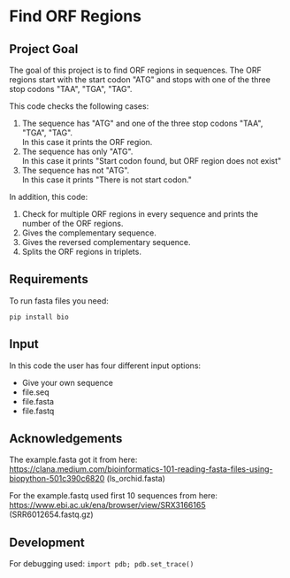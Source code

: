 # Find ORF Regions 

## Project Goal

The goal of this project is to find ORF regions in sequences. The ORF regions start with the start codon "ATG" and stops with one of the three stop codons "TAA", "TGA", "TAG". 

This code checks the following cases:
1. The sequence has "ATG" and one of the three stop codons "TAA", "TGA", "TAG".\
In this case it prints the ORF region.
2. The sequence has only "ATG".\
In this case it prints "Start codon found, but ORF region does not exist"
3. The sequence has not "ATG".\
In this case it prints "There is not start codon."

In addition, this code:
1. Check for multiple ORF regions in every sequence and prints the number of the ORF regions. 
2. Gives the complementary sequence.
3. Gives the reversed complementary sequence. 
4. Splits the ORF regions in triplets. 


## Requirements

To run fasta files you need:
```
pip install bio 
```

## Input

In this code the user has four different input options:

* Give your own sequence
* file.seq
* file.fasta
* file.fastq


## Acknowledgements 

The example.fasta got it from here: 
https://clana.medium.com/bioinformatics-101-reading-fasta-files-using-biopython-501c390c6820
(ls_orchid.fasta)

For the example.fastq used first 10 sequences from here:
https://www.ebi.ac.uk/ena/browser/view/SRX3166165
(SRR6012654.fastq.gz)


## Development

For debugging used: 
`import pdb; pdb.set_trace()`